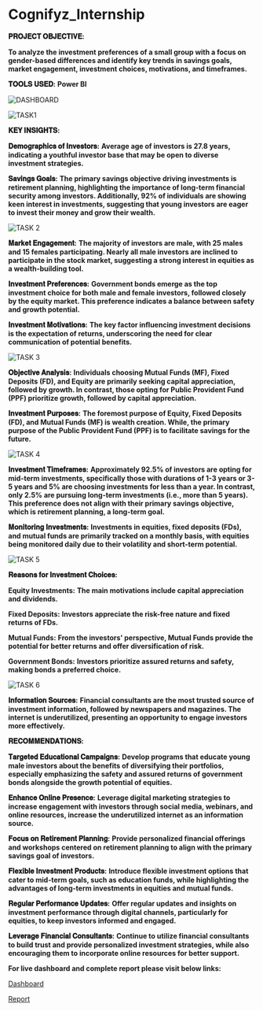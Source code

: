 # Cognifyz_Internship

**𝐏𝐑𝐎𝐉𝐄𝐂𝐓 𝐎𝐁𝐉𝐄𝐂𝐓𝐈𝐕𝐄:**

**To analyze the investment preferences of a small group with a focus on gender-based differences and identify key trends in savings goals, market engagement, investment choices, motivations, and timeframes.**

**𝐓𝐎𝐎𝐋𝐒 𝐔𝐒𝐄𝐃:** **Power BI**

![DASHBOARD](https://github.com/user-attachments/assets/af316d83-df0b-403c-9a2f-51df7d545ccd)

![TASK1](https://github.com/user-attachments/assets/486da657-dbec-48ec-9224-4f3e36f10826)

**𝐊𝐄𝐘 𝐈𝐍𝐒𝐈𝐆𝐇𝐓𝐒:**

**𝐃𝐞𝐦𝐨𝐠𝐫𝐚𝐩𝐡𝐢𝐜𝐬 𝐨𝐟 𝐈𝐧𝐯𝐞𝐬𝐭𝐨𝐫𝐬:** **Average age of investors is 27.8 years, indicating a youthful investor base that may be open to diverse investment strategies.** 

**𝐒𝐚𝐯𝐢𝐧𝐠𝐬 𝐆𝐨𝐚𝐥𝐬:** **The primary savings objective driving investments is retirement planning, highlighting the importance of long-term financial security among investors. Additionally, 92% of individuals are showing keen interest in investments, suggesting that young investors are eager to invest their money and grow their wealth.**

![TASK 2](https://github.com/user-attachments/assets/12b3e7a4-0a6c-45ac-8704-4a34ca12aed4)

**𝐌𝐚𝐫𝐤𝐞𝐭 𝐄𝐧𝐠𝐚𝐠𝐞𝐦𝐞𝐧𝐭:** **The majority of investors are male, with 25 males and 15 females participating. Nearly all male investors are inclined to participate in the stock market, suggesting a strong interest in equities as a wealth-building tool.**

**𝐈𝐧𝐯𝐞𝐬𝐭𝐦𝐞𝐧𝐭 𝐏𝐫𝐞𝐟𝐞𝐫𝐞𝐧𝐜𝐞𝐬:** **Government bonds emerge as the top investment choice for both male and female investors, followed closely by the equity market. This preference indicates a balance between safety and growth potential.**

**𝐈𝐧𝐯𝐞𝐬𝐭𝐦𝐞𝐧𝐭 𝐌𝐨𝐭𝐢𝐯𝐚𝐭𝐢𝐨𝐧𝐬:** **The key factor influencing investment decisions is the expectation of returns, underscoring the need for clear communication of potential benefits.**

![TASK 3](https://github.com/user-attachments/assets/c6ace961-1476-48a5-9fac-4ddeeaa818eb)

**𝐎𝐛𝐣𝐞𝐜𝐭𝐢𝐯𝐞 𝐀𝐧𝐚𝐥𝐲𝐬𝐢𝐬:** **Individuals choosing Mutual Funds (MF), Fixed Deposits (FD), and Equity are primarily seeking capital appreciation, followed by growth. In contrast, those opting for Public Provident Fund (PPF) prioritize growth, followed by capital appreciation.**

**𝐈𝐧𝐯𝐞𝐬𝐭𝐦𝐞𝐧𝐭 𝐏𝐮𝐫𝐩𝐨𝐬𝐞𝐬:** **The foremost purpose of Equity, Fixed Deposits (FD), and Mutual Funds (MF) is wealth creation. While, the primary purpose of the Public Provident Fund (PPF) is to facilitate savings for the future.**

![TASK 4](https://github.com/user-attachments/assets/e49120f5-5079-4ca3-b05d-4cfd75df609e)

**𝐈𝐧𝐯𝐞𝐬𝐭𝐦𝐞𝐧𝐭 𝐓𝐢𝐦𝐞𝐟𝐫𝐚𝐦𝐞𝐬:** **Approximately 92.5% of investors are opting for mid-term investments, specifically those with durations of 1-3 years or 3-5 years and 5% are choosing investments for less than a year. In contrast, only 2.5% are pursuing long-term investments (i.e., more than 5 years). This preference does not align with their primary savings objective, which is retirement planning, a long-term goal.**

**𝐌𝐨𝐧𝐢𝐭𝐨𝐫𝐢𝐧𝐠 𝐈𝐧𝐯𝐞𝐬𝐭𝐦𝐞𝐧𝐭𝐬:** **Investments in equities, fixed deposits (FDs), and mutual funds are primarily tracked on a monthly basis, with equities being monitored daily due to their volatility and short-term potential.**

![TASK 5](https://github.com/user-attachments/assets/f978e525-62c1-4d61-8ba2-c7b3d0f59dc6)

**𝐑𝐞𝐚𝐬𝐨𝐧𝐬 𝐟𝐨𝐫 𝐈𝐧𝐯𝐞𝐬𝐭𝐦𝐞𝐧𝐭 𝐂𝐡𝐨𝐢𝐜𝐞𝐬:**

**Equity Investments:** **The main motivations include capital appreciation and dividends.**

**Fixed Deposits:** **Investors appreciate the risk-free nature and fixed returns of FDs.**

**Mutual Funds:** **From the investors' perspective, Mutual Funds provide the potential for better returns and offer diversification of risk.**

**Government Bonds:** **Investors prioritize assured returns and safety, making bonds a preferred choice.**

![TASK 6](https://github.com/user-attachments/assets/bc58e69c-38d6-4915-af44-4a70e0133fa6)

**𝐈𝐧𝐟𝐨𝐫𝐦𝐚𝐭𝐢𝐨𝐧 𝐒𝐨𝐮𝐫𝐜𝐞𝐬:** **Financial consultants are the most trusted source of investment information, followed by newspapers and magazines. The internet is underutilized, presenting an opportunity to engage investors more effectively.**

**𝐑𝐄𝐂𝐎𝐌𝐌𝐄𝐍𝐃𝐀𝐓𝐈𝐎𝐍𝐒:**

**𝐓𝐚𝐫𝐠𝐞𝐭𝐞𝐝 𝐄𝐝𝐮𝐜𝐚𝐭𝐢𝐨𝐧𝐚𝐥 𝐂𝐚𝐦𝐩𝐚𝐢𝐠𝐧𝐬:** **Develop programs that educate young male investors about the benefits of diversifying their portfolios, especially emphasizing the safety and assured returns of government bonds alongside the growth potential of equities.**

**𝐄𝐧𝐡𝐚𝐧𝐜𝐞 𝐎𝐧𝐥𝐢𝐧𝐞 𝐏𝐫𝐞𝐬𝐞𝐧𝐜𝐞:** **Leverage digital marketing strategies to increase engagement with investors through social media, webinars, and online resources, increase the underutilized internet as an information source.**

**𝐅𝐨𝐜𝐮𝐬 𝐨𝐧 𝐑𝐞𝐭𝐢𝐫𝐞𝐦𝐞𝐧𝐭 𝐏𝐥𝐚𝐧𝐧𝐢𝐧𝐠:** **Provide personalized financial offerings and workshops centered on retirement planning to align with the primary savings goal of investors.**

**𝐅𝐥𝐞𝐱𝐢𝐛𝐥𝐞 𝐈𝐧𝐯𝐞𝐬𝐭𝐦𝐞𝐧𝐭 𝐏𝐫𝐨𝐝𝐮𝐜𝐭𝐬:** **Introduce flexible investment options that cater to mid-term goals, such as education funds, while highlighting the advantages of long-term investments in equities and mutual funds.**

**𝐑𝐞𝐠𝐮𝐥𝐚𝐫 𝐏𝐞𝐫𝐟𝐨𝐫𝐦𝐚𝐧𝐜𝐞 𝐔𝐩𝐝𝐚𝐭𝐞𝐬:** **Offer regular updates and insights on investment performance through digital channels, particularly for equities, to keep investors informed and engaged.**

**𝐋𝐞𝐯𝐞𝐫𝐚𝐠𝐞 𝐅𝐢𝐧𝐚𝐧𝐜𝐢𝐚𝐥 𝐂𝐨𝐧𝐬𝐮𝐥𝐭𝐚𝐧𝐭𝐬:** **Continue to utilize financial consultants to build trust and provide personalized investment strategies, while also encouraging them to incorporate online resources for better support.**

**For live dashboard and complete report  please visit below links:**

[Dashboard](https://app.powerbi.com/view?r=eyJrIjoiZjdjYmE3YjAtY2JiOS00NzY1LWFlZDgtYjQzMjg3NDQ2NGFkIiwidCI6IjExNmM3YTlmLTI2ZDYtNDhjZC1hNDVmLTRkNmMzZGY0MDM3YSJ9)

[Report](https://app.powerbi.com/view?r=eyJrIjoiMzg0MDY0MmYtMmY3Yi00NjczLThlNjctMTY2ODM4YjAxOGY4IiwidCI6IjExNmM3YTlmLTI2ZDYtNDhjZC1hNDVmLTRkNmMzZGY0MDM3YSJ9)
















